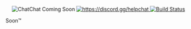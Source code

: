 <p align="center">
    <img src="https://user-images.githubusercontent.com/6916389/157998614-efa212c5-d7ed-4930-989f-203503f015f7.png" alt="ChatChat Coming Soon">
    <a href="https://discord.gg/helpchat" target="_blank">
        <img src="https://img.shields.io/discord/164280494874165248?color=697ec4&label=get%20support&logo=discord&logoColor=ffffff&style=for-the-badge" alt="https://discord.gg/helpchat">    
    </a>
    <a href="https://ci.extendedclip.com/job/chatchat/" target="_blank">
        <img src="https://img.shields.io/jenkins/build?jobUrl=https%3A%2F%2Fci.extendedclip.com%2Fjob%2Fchatchat&label=dev%20build&logo=jenkins&logoColor=ffffff&style=for-the-badge" alt="Build Status"/>
    </a>
</p>

Soon:tm:
